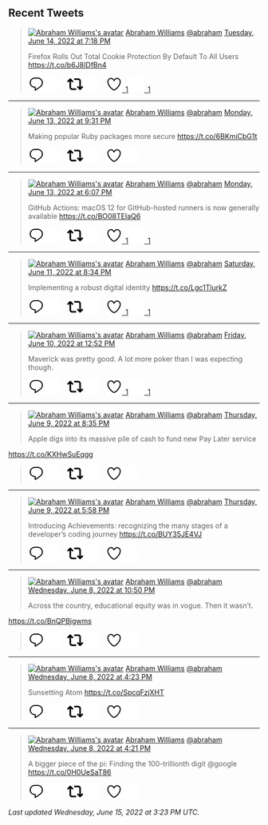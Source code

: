 ## Recent Tweets

> [![Abraham Williams's avatar](https://pbs.twimg.com/profile_images/897079141719195648/_mvh-QJH_mini.jpg)](https://twitter.com/abraham) [Abraham Williams](https://twitter.com/abraham) [@abraham](https://twitter.com/abraham) [Tuesday, June 14, 2022 at 7:18 PM](https://twitter.com/abraham/status/1536790206283661313)
>
> Firefox Rolls Out Total Cookie Protection By Default To All Users https://t.co/b6J8IDfBn4
>
> [![Reply](./images/reply_light.svg#gh-light-mode-only "Reply")](https://twitter.com/intent/tweet?in_reply_to=1536790206283661313#gh-light-mode-only)[![Reply](./images/reply.svg#gh-dark-mode-only "Reply")](https://twitter.com/intent/tweet?in_reply_to=1536790206283661313#gh-dark-mode-only)&emsp;[![Retweet](./images/retweet_light.svg#gh-light-mode-only "Retweet")](https://twitter.com/intent/retweet?tweet_id=1536790206283661313#gh-light-mode-only)[![Retweet](./images/retweet.svg#gh-dark-mode-only "Retweet")](https://twitter.com/intent/retweet?tweet_id=1536790206283661313#gh-dark-mode-only)&emsp;[![Like](./images/like_light.svg#gh-light-mode-only "Like")&ensp;1](https://twitter.com/intent/favorite?tweet_id=1536790206283661313#gh-light-mode-only)[![Like](./images/like.svg#gh-dark-mode-only "Like")&ensp;1](https://twitter.com/intent/favorite?tweet_id=1536790206283661313#gh-dark-mode-only)


---

> [![Abraham Williams's avatar](https://pbs.twimg.com/profile_images/897079141719195648/_mvh-QJH_mini.jpg)](https://twitter.com/abraham) [Abraham Williams](https://twitter.com/abraham) [@abraham](https://twitter.com/abraham) [Monday, June 13, 2022 at 9:31 PM](https://twitter.com/abraham/status/1536461281435308032)
>
> Making popular Ruby packages more secure https://t.co/6BKmiCbG1t
>
> [![Reply](./images/reply_light.svg#gh-light-mode-only "Reply")](https://twitter.com/intent/tweet?in_reply_to=1536461281435308032#gh-light-mode-only)[![Reply](./images/reply.svg#gh-dark-mode-only "Reply")](https://twitter.com/intent/tweet?in_reply_to=1536461281435308032#gh-dark-mode-only)&emsp;[![Retweet](./images/retweet_light.svg#gh-light-mode-only "Retweet")](https://twitter.com/intent/retweet?tweet_id=1536461281435308032#gh-light-mode-only)[![Retweet](./images/retweet.svg#gh-dark-mode-only "Retweet")](https://twitter.com/intent/retweet?tweet_id=1536461281435308032#gh-dark-mode-only)&emsp;[![Like](./images/like_light.svg#gh-light-mode-only "Like")](https://twitter.com/intent/favorite?tweet_id=1536461281435308032#gh-light-mode-only)[![Like](./images/like.svg#gh-dark-mode-only "Like")](https://twitter.com/intent/favorite?tweet_id=1536461281435308032#gh-dark-mode-only)


---

> [![Abraham Williams's avatar](https://pbs.twimg.com/profile_images/897079141719195648/_mvh-QJH_mini.jpg)](https://twitter.com/abraham) [Abraham Williams](https://twitter.com/abraham) [@abraham](https://twitter.com/abraham) [Monday, June 13, 2022 at 6:07 PM](https://twitter.com/abraham/status/1536410034309156865)
>
> GitHub Actions: macOS 12 for GitHub-hosted runners is now generally available https://t.co/BO08TEIaQ6
>
> [![Reply](./images/reply_light.svg#gh-light-mode-only "Reply")](https://twitter.com/intent/tweet?in_reply_to=1536410034309156865#gh-light-mode-only)[![Reply](./images/reply.svg#gh-dark-mode-only "Reply")](https://twitter.com/intent/tweet?in_reply_to=1536410034309156865#gh-dark-mode-only)&emsp;[![Retweet](./images/retweet_light.svg#gh-light-mode-only "Retweet")](https://twitter.com/intent/retweet?tweet_id=1536410034309156865#gh-light-mode-only)[![Retweet](./images/retweet.svg#gh-dark-mode-only "Retweet")](https://twitter.com/intent/retweet?tweet_id=1536410034309156865#gh-dark-mode-only)&emsp;[![Like](./images/like_light.svg#gh-light-mode-only "Like")&ensp;1](https://twitter.com/intent/favorite?tweet_id=1536410034309156865#gh-light-mode-only)[![Like](./images/like.svg#gh-dark-mode-only "Like")&ensp;1](https://twitter.com/intent/favorite?tweet_id=1536410034309156865#gh-dark-mode-only)


---

> [![Abraham Williams's avatar](https://pbs.twimg.com/profile_images/897079141719195648/_mvh-QJH_mini.jpg)](https://twitter.com/abraham) [Abraham Williams](https://twitter.com/abraham) [@abraham](https://twitter.com/abraham) [Saturday, June 11, 2022 at 8:34 PM](https://twitter.com/abraham/status/1535722175667359744)
>
> Implementing a robust digital identity https://t.co/Lgc1TlurkZ
>
> [![Reply](./images/reply_light.svg#gh-light-mode-only "Reply")](https://twitter.com/intent/tweet?in_reply_to=1535722175667359744#gh-light-mode-only)[![Reply](./images/reply.svg#gh-dark-mode-only "Reply")](https://twitter.com/intent/tweet?in_reply_to=1535722175667359744#gh-dark-mode-only)&emsp;[![Retweet](./images/retweet_light.svg#gh-light-mode-only "Retweet")](https://twitter.com/intent/retweet?tweet_id=1535722175667359744#gh-light-mode-only)[![Retweet](./images/retweet.svg#gh-dark-mode-only "Retweet")](https://twitter.com/intent/retweet?tweet_id=1535722175667359744#gh-dark-mode-only)&emsp;[![Like](./images/like_light.svg#gh-light-mode-only "Like")&ensp;1](https://twitter.com/intent/favorite?tweet_id=1535722175667359744#gh-light-mode-only)[![Like](./images/like.svg#gh-dark-mode-only "Like")&ensp;1](https://twitter.com/intent/favorite?tweet_id=1535722175667359744#gh-dark-mode-only)


---

> [![Abraham Williams's avatar](https://pbs.twimg.com/profile_images/897079141719195648/_mvh-QJH_mini.jpg)](https://twitter.com/abraham) [Abraham Williams](https://twitter.com/abraham) [@abraham](https://twitter.com/abraham) [Friday, June 10, 2022 at 12:52 PM](https://twitter.com/abraham/status/1535243612782567424)
>
> Maverick was pretty good. A lot more poker than I was expecting though.
>
> [![Reply](./images/reply_light.svg#gh-light-mode-only "Reply")](https://twitter.com/intent/tweet?in_reply_to=1535243612782567424#gh-light-mode-only)[![Reply](./images/reply.svg#gh-dark-mode-only "Reply")](https://twitter.com/intent/tweet?in_reply_to=1535243612782567424#gh-dark-mode-only)&emsp;[![Retweet](./images/retweet_light.svg#gh-light-mode-only "Retweet")](https://twitter.com/intent/retweet?tweet_id=1535243612782567424#gh-light-mode-only)[![Retweet](./images/retweet.svg#gh-dark-mode-only "Retweet")](https://twitter.com/intent/retweet?tweet_id=1535243612782567424#gh-dark-mode-only)&emsp;[![Like](./images/like_light.svg#gh-light-mode-only "Like")&ensp;1](https://twitter.com/intent/favorite?tweet_id=1535243612782567424#gh-light-mode-only)[![Like](./images/like.svg#gh-dark-mode-only "Like")&ensp;1](https://twitter.com/intent/favorite?tweet_id=1535243612782567424#gh-dark-mode-only)


---

> [![Abraham Williams's avatar](https://pbs.twimg.com/profile_images/897079141719195648/_mvh-QJH_mini.jpg)](https://twitter.com/abraham) [Abraham Williams](https://twitter.com/abraham) [@abraham](https://twitter.com/abraham) [Thursday, June 9, 2022 at 8:35 PM](https://twitter.com/abraham/status/1534997674939883520)
>
> Apple digs into its massive pile of cash to fund new Pay Later service

https://t.co/KXHwSuEqgg
>
> [![Reply](./images/reply_light.svg#gh-light-mode-only "Reply")](https://twitter.com/intent/tweet?in_reply_to=1534997674939883520#gh-light-mode-only)[![Reply](./images/reply.svg#gh-dark-mode-only "Reply")](https://twitter.com/intent/tweet?in_reply_to=1534997674939883520#gh-dark-mode-only)&emsp;[![Retweet](./images/retweet_light.svg#gh-light-mode-only "Retweet")](https://twitter.com/intent/retweet?tweet_id=1534997674939883520#gh-light-mode-only)[![Retweet](./images/retweet.svg#gh-dark-mode-only "Retweet")](https://twitter.com/intent/retweet?tweet_id=1534997674939883520#gh-dark-mode-only)&emsp;[![Like](./images/like_light.svg#gh-light-mode-only "Like")](https://twitter.com/intent/favorite?tweet_id=1534997674939883520#gh-light-mode-only)[![Like](./images/like.svg#gh-dark-mode-only "Like")](https://twitter.com/intent/favorite?tweet_id=1534997674939883520#gh-dark-mode-only)


---

> [![Abraham Williams's avatar](https://pbs.twimg.com/profile_images/897079141719195648/_mvh-QJH_mini.jpg)](https://twitter.com/abraham) [Abraham Williams](https://twitter.com/abraham) [@abraham](https://twitter.com/abraham) [Thursday, June 9, 2022 at 5:58 PM](https://twitter.com/abraham/status/1534958078831087616)
>
> Introducing Achievements: recognizing the many stages of a developer’s coding journey https://t.co/BUY35JE4VJ
>
> [![Reply](./images/reply_light.svg#gh-light-mode-only "Reply")](https://twitter.com/intent/tweet?in_reply_to=1534958078831087616#gh-light-mode-only)[![Reply](./images/reply.svg#gh-dark-mode-only "Reply")](https://twitter.com/intent/tweet?in_reply_to=1534958078831087616#gh-dark-mode-only)&emsp;[![Retweet](./images/retweet_light.svg#gh-light-mode-only "Retweet")](https://twitter.com/intent/retweet?tweet_id=1534958078831087616#gh-light-mode-only)[![Retweet](./images/retweet.svg#gh-dark-mode-only "Retweet")](https://twitter.com/intent/retweet?tweet_id=1534958078831087616#gh-dark-mode-only)&emsp;[![Like](./images/like_light.svg#gh-light-mode-only "Like")](https://twitter.com/intent/favorite?tweet_id=1534958078831087616#gh-light-mode-only)[![Like](./images/like.svg#gh-dark-mode-only "Like")](https://twitter.com/intent/favorite?tweet_id=1534958078831087616#gh-dark-mode-only)


---

> [![Abraham Williams's avatar](https://pbs.twimg.com/profile_images/897079141719195648/_mvh-QJH_mini.jpg)](https://twitter.com/abraham) [Abraham Williams](https://twitter.com/abraham) [@abraham](https://twitter.com/abraham) [Wednesday, June 8, 2022 at 10:50 PM](https://twitter.com/abraham/status/1534669098914914306)
>
> Across the country, educational equity was in vogue. Then it wasn’t. 

https://t.co/BnQPBjgwms
>
> [![Reply](./images/reply_light.svg#gh-light-mode-only "Reply")](https://twitter.com/intent/tweet?in_reply_to=1534669098914914306#gh-light-mode-only)[![Reply](./images/reply.svg#gh-dark-mode-only "Reply")](https://twitter.com/intent/tweet?in_reply_to=1534669098914914306#gh-dark-mode-only)&emsp;[![Retweet](./images/retweet_light.svg#gh-light-mode-only "Retweet")](https://twitter.com/intent/retweet?tweet_id=1534669098914914306#gh-light-mode-only)[![Retweet](./images/retweet.svg#gh-dark-mode-only "Retweet")](https://twitter.com/intent/retweet?tweet_id=1534669098914914306#gh-dark-mode-only)&emsp;[![Like](./images/like_light.svg#gh-light-mode-only "Like")](https://twitter.com/intent/favorite?tweet_id=1534669098914914306#gh-light-mode-only)[![Like](./images/like.svg#gh-dark-mode-only "Like")](https://twitter.com/intent/favorite?tweet_id=1534669098914914306#gh-dark-mode-only)


---

> [![Abraham Williams's avatar](https://pbs.twimg.com/profile_images/897079141719195648/_mvh-QJH_mini.jpg)](https://twitter.com/abraham) [Abraham Williams](https://twitter.com/abraham) [@abraham](https://twitter.com/abraham) [Wednesday, June 8, 2022 at 4:23 PM](https://twitter.com/abraham/status/1534571882158166017)
>
> Sunsetting Atom https://t.co/SpcqFzjXHT
>
> [![Reply](./images/reply_light.svg#gh-light-mode-only "Reply")](https://twitter.com/intent/tweet?in_reply_to=1534571882158166017#gh-light-mode-only)[![Reply](./images/reply.svg#gh-dark-mode-only "Reply")](https://twitter.com/intent/tweet?in_reply_to=1534571882158166017#gh-dark-mode-only)&emsp;[![Retweet](./images/retweet_light.svg#gh-light-mode-only "Retweet")](https://twitter.com/intent/retweet?tweet_id=1534571882158166017#gh-light-mode-only)[![Retweet](./images/retweet.svg#gh-dark-mode-only "Retweet")](https://twitter.com/intent/retweet?tweet_id=1534571882158166017#gh-dark-mode-only)&emsp;[![Like](./images/like_light.svg#gh-light-mode-only "Like")](https://twitter.com/intent/favorite?tweet_id=1534571882158166017#gh-light-mode-only)[![Like](./images/like.svg#gh-dark-mode-only "Like")](https://twitter.com/intent/favorite?tweet_id=1534571882158166017#gh-dark-mode-only)


---

> [![Abraham Williams's avatar](https://pbs.twimg.com/profile_images/897079141719195648/_mvh-QJH_mini.jpg)](https://twitter.com/abraham) [Abraham Williams](https://twitter.com/abraham) [@abraham](https://twitter.com/abraham) [Wednesday, June 8, 2022 at 4:21 PM](https://twitter.com/abraham/status/1534571377298112512)
>
> A bigger piece of the pi: Finding the 100-trillionth digit @google https://t.co/0H0UeSaT86
>
> [![Reply](./images/reply_light.svg#gh-light-mode-only "Reply")](https://twitter.com/intent/tweet?in_reply_to=1534571377298112512#gh-light-mode-only)[![Reply](./images/reply.svg#gh-dark-mode-only "Reply")](https://twitter.com/intent/tweet?in_reply_to=1534571377298112512#gh-dark-mode-only)&emsp;[![Retweet](./images/retweet_light.svg#gh-light-mode-only "Retweet")](https://twitter.com/intent/retweet?tweet_id=1534571377298112512#gh-light-mode-only)[![Retweet](./images/retweet.svg#gh-dark-mode-only "Retweet")](https://twitter.com/intent/retweet?tweet_id=1534571377298112512#gh-dark-mode-only)&emsp;[![Like](./images/like_light.svg#gh-light-mode-only "Like")](https://twitter.com/intent/favorite?tweet_id=1534571377298112512#gh-light-mode-only)[![Like](./images/like.svg#gh-dark-mode-only "Like")](https://twitter.com/intent/favorite?tweet_id=1534571377298112512#gh-dark-mode-only)


_Last updated Wednesday, June 15, 2022 at 3:23 PM UTC._
